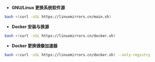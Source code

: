 - **GNU/Linux 更换系统软件源**

```bash
bash <(curl -sSL https://linuxmirrors.cn/main.sh)
```

- **Docker 安装与换源**
```bash
bash <(curl -sSL https://linuxmirrors.cn/docker.sh)
```
- **Docker 更换镜像加速器**
```bash
bash <(curl -sSL https://linuxmirrors.cn/docker.sh) --only-registry
```